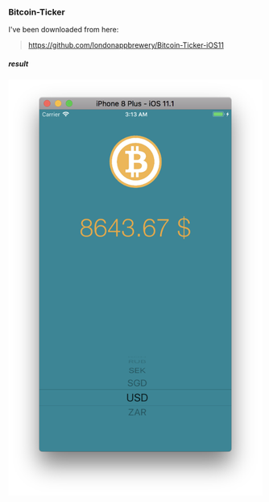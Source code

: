### Bitcoin-Ticker
I've been downloaded from here:
> https://github.com/londonappbrewery/Bitcoin-Ticker-iOS11

##### result
![](99_preview/00_result.png)


